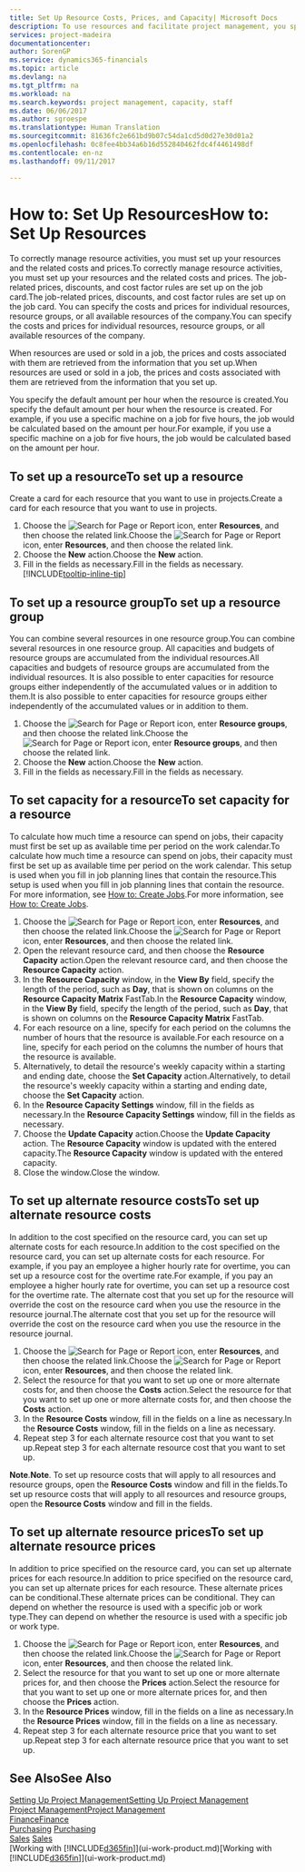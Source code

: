 ```yaml
---
title: Set Up Resource Costs, Prices, and Capacity| Microsoft Docs
description: To use resources and facilitate project management, you specify costs and prices for individual resources or resource groups, and set the resource capacity.
services: project-madeira
documentationcenter: 
author: SorenGP
ms.service: dynamics365-financials
ms.topic: article
ms.devlang: na
ms.tgt_pltfrm: na
ms.workload: na
ms.search.keywords: project management, capacity, staff
ms.date: 06/06/2017
ms.author: sgroespe
ms.translationtype: Human Translation
ms.sourcegitcommit: 81636fc2e661bd9b07c54da1cd5d0d27e30d01a2
ms.openlocfilehash: 0c8fee4bb34a6b16d552840462fdc4f4461498df
ms.contentlocale: en-nz
ms.lasthandoff: 09/11/2017

---
```

# <a name="how-to-set-up-resources"></a><span data-ttu-id="324c5-103">How to: Set Up Resources</span><span class="sxs-lookup"><span data-stu-id="324c5-103">How to: Set Up Resources</span></span>
<span data-ttu-id="324c5-104">To correctly manage resource activities, you must set up your resources and the related costs and prices.</span><span class="sxs-lookup"><span data-stu-id="324c5-104">To correctly manage resource activities, you must set up your resources and the related costs and prices.</span></span> <span data-ttu-id="324c5-105">The job-related prices, discounts, and cost factor rules are set up on the job card.</span><span class="sxs-lookup"><span data-stu-id="324c5-105">The job-related prices, discounts, and cost factor rules are set up on the job card.</span></span> <span data-ttu-id="324c5-106">You can specify the costs and prices for individual resources, resource groups, or all available resources of the company.</span><span class="sxs-lookup"><span data-stu-id="324c5-106">You can specify the costs and prices for individual resources, resource groups, or all available resources of the company.</span></span>

<span data-ttu-id="324c5-107">When resources are used or sold in a job, the prices and costs associated with them are retrieved from the information that you set up.</span><span class="sxs-lookup"><span data-stu-id="324c5-107">When resources are used or sold in a job, the prices and costs associated with them are retrieved from the information that you set up.</span></span>

<span data-ttu-id="324c5-108">You specify the default amount per hour when the resource is created.</span><span class="sxs-lookup"><span data-stu-id="324c5-108">You specify the default amount per hour when the resource is created.</span></span> <span data-ttu-id="324c5-109">For example, if you use a specific machine on a job for five hours, the job would be calculated based on the amount per hour.</span><span class="sxs-lookup"><span data-stu-id="324c5-109">For example, if you use a specific machine on a job for five hours, the job would be calculated based on the amount per hour.</span></span>

## <a name="to-set-up-a-resource"></a><span data-ttu-id="324c5-110">To set up a resource</span><span class="sxs-lookup"><span data-stu-id="324c5-110">To set up a resource</span></span>
<span data-ttu-id="324c5-111">Create a card for each resource that you want to use in projects.</span><span class="sxs-lookup"><span data-stu-id="324c5-111">Create a card for each resource that you want to use in projects.</span></span>

1. <span data-ttu-id="324c5-112">Choose the ![Search for Page or Report](media/ui-search/search_small.png "Search for Page or Report icon") icon, enter **Resources**, and then choose the related link.</span><span class="sxs-lookup"><span data-stu-id="324c5-112">Choose the ![Search for Page or Report](media/ui-search/search_small.png "Search for Page or Report icon") icon, enter **Resources**, and then choose the related link.</span></span>
2. <span data-ttu-id="324c5-113">Choose the **New** action.</span><span class="sxs-lookup"><span data-stu-id="324c5-113">Choose the **New** action.</span></span>
3. <span data-ttu-id="324c5-114">Fill in the fields as necessary.</span><span class="sxs-lookup"><span data-stu-id="324c5-114">Fill in the fields as necessary.</span></span> [!INCLUDE[tooltip-inline-tip](includes/tooltip-inline-tip_md.md)]  

## <a name="to-set-up-a-resource-group"></a><span data-ttu-id="324c5-115">To set up a resource group</span><span class="sxs-lookup"><span data-stu-id="324c5-115">To set up a resource group</span></span>
<span data-ttu-id="324c5-116">You can combine several resources in one resource group.</span><span class="sxs-lookup"><span data-stu-id="324c5-116">You can combine several resources in one resource group.</span></span> <span data-ttu-id="324c5-117">All capacities and budgets of resource groups are accumulated from the individual resources.</span><span class="sxs-lookup"><span data-stu-id="324c5-117">All capacities and budgets of resource groups are accumulated from the individual resources.</span></span> <span data-ttu-id="324c5-118">It is also possible to enter capacities for resource groups either independently of the accumulated values or in addition to them.</span><span class="sxs-lookup"><span data-stu-id="324c5-118">It is also possible to enter capacities for resource groups either independently of the accumulated values or in addition to them.</span></span>

1. <span data-ttu-id="324c5-119">Choose the ![Search for Page or Report](media/ui-search/search_small.png "Search for Page or Report icon") icon, enter **Resource groups**, and then choose the related link.</span><span class="sxs-lookup"><span data-stu-id="324c5-119">Choose the ![Search for Page or Report](media/ui-search/search_small.png "Search for Page or Report icon") icon, enter **Resource groups**, and then choose the related link.</span></span>
2. <span data-ttu-id="324c5-120">Choose the **New** action.</span><span class="sxs-lookup"><span data-stu-id="324c5-120">Choose the **New** action.</span></span>
3. <span data-ttu-id="324c5-121">Fill in the fields as necessary.</span><span class="sxs-lookup"><span data-stu-id="324c5-121">Fill in the fields as necessary.</span></span>

## <a name="to-set-capacity-for-a-resource"></a><span data-ttu-id="324c5-122">To set capacity for a resource</span><span class="sxs-lookup"><span data-stu-id="324c5-122">To set capacity for a resource</span></span>
<span data-ttu-id="324c5-123">To calculate how much time a resource can spend on jobs, their capacity must first be set up as available time per period on the work calendar.</span><span class="sxs-lookup"><span data-stu-id="324c5-123">To calculate how much time a resource can spend on jobs, their capacity must first be set up as available time per period on the work calendar.</span></span> <span data-ttu-id="324c5-124">This setup is used when you fill in job planning lines that contain the resource.</span><span class="sxs-lookup"><span data-stu-id="324c5-124">This setup is used when you fill in job planning lines that contain the resource.</span></span> <span data-ttu-id="324c5-125">For more information, see [How to: Create Jobs](projects-how-create-jobs.md).</span><span class="sxs-lookup"><span data-stu-id="324c5-125">For more information, see [How to: Create Jobs](projects-how-create-jobs.md).</span></span>

1. <span data-ttu-id="324c5-126">Choose the ![Search for Page or Report](media/ui-search/search_small.png "Search for Page or Report icon") icon, enter **Resources**, and then choose the related link.</span><span class="sxs-lookup"><span data-stu-id="324c5-126">Choose the ![Search for Page or Report](media/ui-search/search_small.png "Search for Page or Report icon") icon, enter **Resources**, and then choose the related link.</span></span>
2. <span data-ttu-id="324c5-127">Open the relevant resource card, and then choose the **Resource Capacity** action.</span><span class="sxs-lookup"><span data-stu-id="324c5-127">Open the relevant resource card, and then choose the **Resource Capacity** action.</span></span>
3. <span data-ttu-id="324c5-128">In the **Resource Capacity** window, in the **View By** field, specify the length of the period, such as **Day**, that is shown on columns on the **Resource Capacity Matrix** FastTab.</span><span class="sxs-lookup"><span data-stu-id="324c5-128">In the **Resource Capacity** window, in the **View By** field, specify the length of the period, such as **Day**, that is shown on columns on the **Resource Capacity Matrix** FastTab.</span></span>
4. <span data-ttu-id="324c5-129">For each resource on a line, specify for each period on the columns the number of hours that the resource is available.</span><span class="sxs-lookup"><span data-stu-id="324c5-129">For each resource on a line, specify for each period on the columns the number of hours that the resource is available.</span></span>
5. <span data-ttu-id="324c5-130">Alternatively, to detail the resource's weekly capacity within a starting and ending date, choose the **Set Capacity** action.</span><span class="sxs-lookup"><span data-stu-id="324c5-130">Alternatively, to detail the resource's weekly capacity within a starting and ending date, choose the **Set Capacity** action.</span></span>
6. <span data-ttu-id="324c5-131">In the **Resource Capacity Settings** window, fill in the fields as necessary.</span><span class="sxs-lookup"><span data-stu-id="324c5-131">In the **Resource Capacity Settings** window, fill in the fields as necessary.</span></span>
7. <span data-ttu-id="324c5-132">Choose the **Update Capacity** action.</span><span class="sxs-lookup"><span data-stu-id="324c5-132">Choose the **Update Capacity** action.</span></span> <span data-ttu-id="324c5-133">The **Resource Capacity** window is updated with the entered capacity.</span><span class="sxs-lookup"><span data-stu-id="324c5-133">The **Resource Capacity** window is updated with the entered capacity.</span></span>
8. <span data-ttu-id="324c5-134">Close the window.</span><span class="sxs-lookup"><span data-stu-id="324c5-134">Close the window.</span></span>

## <a name="to-set-up-alternate-resource-costs"></a><span data-ttu-id="324c5-135">To set up alternate resource costs</span><span class="sxs-lookup"><span data-stu-id="324c5-135">To set up alternate resource costs</span></span>
<span data-ttu-id="324c5-136">In addition to the cost specified on the resource card, you can set up alternate costs for each resource.</span><span class="sxs-lookup"><span data-stu-id="324c5-136">In addition to the cost specified on the resource card, you can set up alternate costs for each resource.</span></span> <span data-ttu-id="324c5-137">For example, if you pay an employee a higher hourly rate for overtime, you can set up a resource cost for the overtime rate.</span><span class="sxs-lookup"><span data-stu-id="324c5-137">For example, if you pay an employee a higher hourly rate for overtime, you can set up a resource cost for the overtime rate.</span></span> <span data-ttu-id="324c5-138">The alternate cost that you set up for the resource will override the cost on the resource card when you use the resource in the resource journal.</span><span class="sxs-lookup"><span data-stu-id="324c5-138">The alternate cost that you set up for the resource will override the cost on the resource card when you use the resource in the resource journal.</span></span>

1. <span data-ttu-id="324c5-139">Choose the ![Search for Page or Report](media/ui-search/search_small.png "Search for Page or Report icon") icon, enter **Resources**, and then choose the related link.</span><span class="sxs-lookup"><span data-stu-id="324c5-139">Choose the ![Search for Page or Report](media/ui-search/search_small.png "Search for Page or Report icon") icon, enter **Resources**, and then choose the related link.</span></span>  
2. <span data-ttu-id="324c5-140">Select the resource for that you want to set up one or more alternate costs for, and then choose the **Costs** action.</span><span class="sxs-lookup"><span data-stu-id="324c5-140">Select the resource for that you want to set up one or more alternate costs for, and then choose the **Costs** action.</span></span>  
3. <span data-ttu-id="324c5-141">In the **Resource Costs** window, fill in the fields on a line as necessary.</span><span class="sxs-lookup"><span data-stu-id="324c5-141">In the **Resource Costs** window, fill in the fields on a line as necessary.</span></span>  
4. <span data-ttu-id="324c5-142">Repeat step 3 for each alternate resource cost that you want to set up.</span><span class="sxs-lookup"><span data-stu-id="324c5-142">Repeat step 3 for each alternate resource cost that you want to set up.</span></span>

<span data-ttu-id="324c5-143">**Note**.</span><span class="sxs-lookup"><span data-stu-id="324c5-143">**Note**.</span></span> <span data-ttu-id="324c5-144">To set up resource costs that will apply to all resources and resource groups, open the **Resource Costs** window and fill in the fields.</span><span class="sxs-lookup"><span data-stu-id="324c5-144">To set up resource costs that will apply to all resources and resource groups, open the **Resource Costs** window and fill in the fields.</span></span>

## <a name="to-set-up-alternate-resource-prices"></a><span data-ttu-id="324c5-145">To set up alternate resource prices</span><span class="sxs-lookup"><span data-stu-id="324c5-145">To set up alternate resource prices</span></span>
<span data-ttu-id="324c5-146">In addition to price specified on the resource card, you can set up alternate prices for each resource.</span><span class="sxs-lookup"><span data-stu-id="324c5-146">In addition to price specified on the resource card, you can set up alternate prices for each resource.</span></span> <span data-ttu-id="324c5-147">These alternate prices can be conditional.</span><span class="sxs-lookup"><span data-stu-id="324c5-147">These alternate prices can be conditional.</span></span> <span data-ttu-id="324c5-148">They can depend on whether the resource is used with a specific job or work type.</span><span class="sxs-lookup"><span data-stu-id="324c5-148">They can depend on whether the resource is used with a specific job or work type.</span></span>

1. <span data-ttu-id="324c5-149">Choose the ![Search for Page or Report](media/ui-search/search_small.png "Search for Page or Report icon") icon, enter **Resources**, and then choose the related link.</span><span class="sxs-lookup"><span data-stu-id="324c5-149">Choose the ![Search for Page or Report](media/ui-search/search_small.png "Search for Page or Report icon") icon, enter **Resources**, and then choose the related link.</span></span>
2. <span data-ttu-id="324c5-150">Select the resource for that you want to set up one or more alternate prices for, and then choose the **Prices** action.</span><span class="sxs-lookup"><span data-stu-id="324c5-150">Select the resource for that you want to set up one or more alternate prices for, and then choose the **Prices** action.</span></span>
3. <span data-ttu-id="324c5-151">In the **Resource Prices** window, fill in the fields on a line as necessary.</span><span class="sxs-lookup"><span data-stu-id="324c5-151">In the **Resource Prices** window, fill in the fields on a line as necessary.</span></span>
4. <span data-ttu-id="324c5-152">Repeat step 3 for each alternate resource price that you want to set up.</span><span class="sxs-lookup"><span data-stu-id="324c5-152">Repeat step 3 for each alternate resource price that you want to set up.</span></span>

## <a name="see-also"></a><span data-ttu-id="324c5-153">See Also</span><span class="sxs-lookup"><span data-stu-id="324c5-153">See Also</span></span>
[<span data-ttu-id="324c5-154">Setting Up Project Management</span><span class="sxs-lookup"><span data-stu-id="324c5-154">Setting Up Project Management</span></span>](projects-setup-projects.md)  
[<span data-ttu-id="324c5-155">Project Management</span><span class="sxs-lookup"><span data-stu-id="324c5-155">Project Management</span></span>](projects-manage-projects.md)  
[<span data-ttu-id="324c5-156">Finance</span><span class="sxs-lookup"><span data-stu-id="324c5-156">Finance</span></span>](finance.md)  
<span data-ttu-id="324c5-157">[Purchasing](purchasing-manage-purchasing.md)       </span><span class="sxs-lookup"><span data-stu-id="324c5-157">[Purchasing](purchasing-manage-purchasing.md)       </span></span>  
<span data-ttu-id="324c5-158">[Sales](sales-manage-sales.md)    </span><span class="sxs-lookup"><span data-stu-id="324c5-158">[Sales](sales-manage-sales.md)    </span></span>  
<span data-ttu-id="324c5-159">[Working with [!INCLUDE[d365fin](includes/d365fin_md.md)]](ui-work-product.md)</span><span class="sxs-lookup"><span data-stu-id="324c5-159">[Working with [!INCLUDE[d365fin](includes/d365fin_md.md)]](ui-work-product.md)</span></span>  

